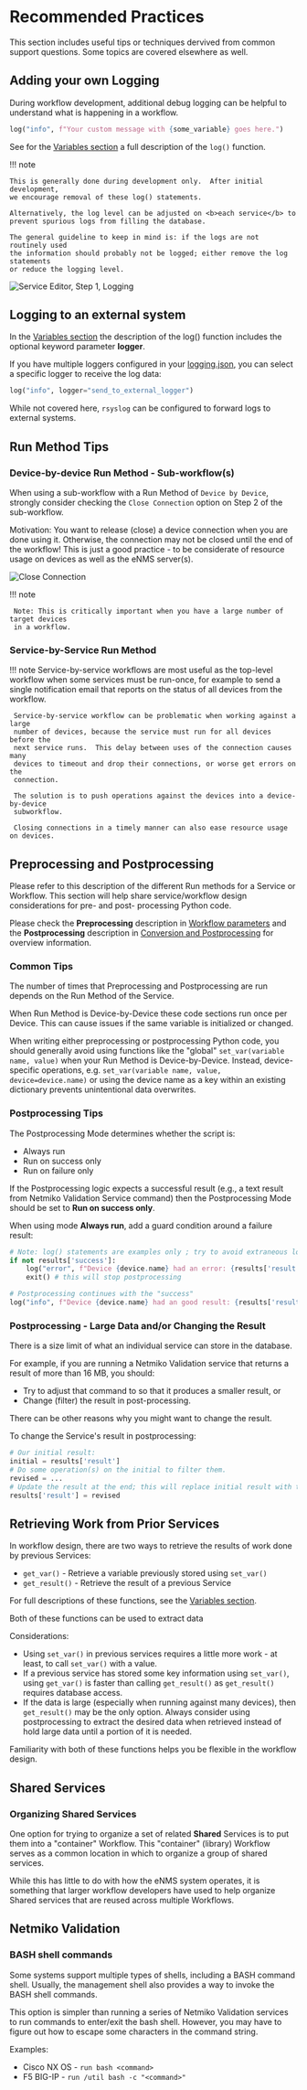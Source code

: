 # Recommended Practices

This section includes useful tips or techniques dervived from common support
questions.  Some topics are covered elsewhere as well.  

## Adding your own Logging 

During workflow development, additional debug logging can be helpful to
understand what is happening in a workflow.

```python
log("info", f"Your custom message with {some_variable} goes here.")
```

See for the [Variables section](../../automation/services/#variables) a full description of the 
`log()` function.

!!! note

    This is generally done during development only.  After initial development, 
    we encourage removal of these log() statements.
        
    Alternatively, the log level can be adjusted on <b>each service</b> to
    prevent spurious logs from filling the database.
    
    The general guideline to keep in mind is: if the logs are not routinely used
    the information should probably not be logged; either remove the log statements
    or reduce the logging level.

![Service Editor, Step 1, Logging](../_static/automation/services/service_editor_step1_logging.png)

## Logging to an external system

In the [Variables section](../../automation/services/#variables) the description of
the log() function includes the optional keyword parameter **logger**.

If you have multiple loggers configured in your 
[logging.json](../../base/installation/#loggingjson), you can select a specific 
logger to receive the log data: 
```python
log("info", logger="send_to_external_logger")
``` 

While not covered here, `rsyslog` can be configured to forward logs to external
systems. 

## Run Method Tips  

### Device-by-device Run Method - Sub-workflow(s)  

When using a sub-workflow with a Run Method of `Device by Device`,  
strongly consider checking the `Close Connection` option on Step 2 of the
sub-workflow.

Motivation: You want to release (close) a device connection when you are done using it.
Otherwise, the connection may not be closed until the end of the workflow!  This is just
a good practice - to be considerate of resource usage on devices as well as the eNMS 
server(s).

![Close Connection](../_static/automation/services/service_editor_workflow_close_connection.png)

!!! note
     
     Note: This is critically important when you have a large number of target devices
     in a workflow.

### Service-by-Service Run Method  

!!! note
     Service-by-service workflows are most useful as the top-level workflow when
     some services must be run-once, for example to send a single notification
     email that reports on the status of all devices from the workflow.

     Service-by-service workflow can be problematic when working against a large
     number of devices, because the service must run for all devices before the
     next service runs.  This delay between uses of the connection causes many
     devices to timeout and drop their connections, or worse get errors on the
     connection.

     The solution is to push operations against the devices into a device-by-device
     subworkflow.
     
     Closing connections in a timely manner can also ease resource usage on devices.

## Preprocessing and Postprocessing 

Please refer to this description of the different Run methods for a Service or Workflow. 
This section will help share service/workflow design considerations for pre- and post-
processing Python code. 

Please check the **Preprocessing** description in 
[Workflow parameters](../../automation/services/#workflow-parameters) and the 
**Postprocessing** description in 
[Conversion and Postprocessing](../../automation/services/#conversion-and-postprocessing)
for overview information.

### Common Tips 

The number of times that Preprocessing and Postprocessing are run depends on the 
Run Method of the Service. 

When Run Method is Device-by-Device these code sections run once per Device.
This can cause issues if the same variable is initialized or changed.

When writing either preprocessing or postprocessing Python code, you should generally 
avoid using functions like the "global" `set_var(variable name, value)` when your 
Run Method is Device-by-Device.  Instead, device-specific operations, e.g.
`set_var(variable name, value, device=device.name)` or using the device name as a
key within an existing dictionary prevents unintentional data overwrites.

### Postprocessing Tips 

The Postprocessing Mode determines whether the script is:

- Always run
- Run on success only 
- Run on failure only

If the Postprocessing logic expects a successful result (e.g., a text result from 
Netmiko Validation Service command) then the Postprocessing Mode should be set to 
**Run on success only**.

When using mode **Always run**, add a guard condition around a failure result:

```python
# Note: log() statements are examples only ; try to avoid extraneous logging. 
if not results['success']:
    log("error", f"Device {device.name} had an error: {results['result']}")
    exit() # this will stop postprocessing 

# Postprocessing continues with the "success"  
log("info", f"Device {device.name} had an good result: {results['result']}")
```    

### Postprocessing - Large Data and/or Changing the Result 

There is a size limit of what an individual service can store in the database.

For example, if you are running a Netmiko Validation service that returns a result 
of more than 16 MB, you should:

- Try to adjust that command to so that it produces a smaller result, or 
- Change (filter) the result in post-processing.

There can be other reasons why you might want to change the result.

To change the Service's result in postprocessing:
```python
# Our initial result: 
initial = results['result']
# Do some operation(s) on the initial to filter them.
revised = ...   
# Update the result at the end; this will replace initial result with the revised one.
results['result'] = revised 
```

## Retrieving Work from Prior Services

In workflow design, there are two ways to retrieve the results of work done by 
previous Services:

- `get_var()` - Retrieve a variable previously stored using `set_var()` 
- `get_result()` - Retrieve the result of a previous Service
    
For full descriptions of these functions, see the 
[Variables section](../../automation/services/#variables).

Both of these functions can be used to extract data

Considerations:

- Using `set_var()` in previous services requires a little more work - at least, 
  to call `set_var()` with a value.
- If a previous service has stored some key information using `set_var()`, using 
  `get_var()` is faster than calling `get_result()` as `get_result()` requires
   database access.
- If the data is large (especially when running against many devices), then 
  `get_result()` may be the only option.  Always consider using postprocessing
  to extract the desired data when retrieved instead of hold large data until a
  portion of it is needed.

Familiarity with both of these functions helps you be flexible in the workflow design.  

## Shared Services 

### Organizing Shared Services 

One option for trying to organize a set of related **Shared** Services is to put them 
into a "container" Workflow.  This "container" (library) Workflow serves as 
a common location in which to organize a group of shared services.

While this has little to do with how the eNMS system operates, it is something that 
larger workflow developers have used to help organize Shared services that are reused
across multiple Workflows.  

## Netmiko Validation 

### BASH shell commands 

Some systems support multiple types of shells, including a BASH command shell. 
Usually, the management shell also provides a way to invoke the BASH shell commands.

This option is simpler than running a series of Netmiko Validation services to run 
commands to enter/exit the bash shell.  However, you may have to figure out how to 
escape some characters in the command string. 

Examples:  

- Cisco NX OS - `run bash <command>`
- F5 BIG-IP - `run /util bash -c "<command>"`